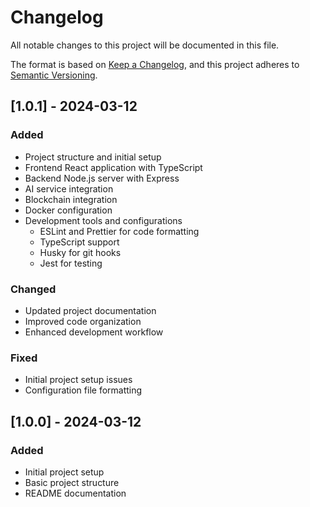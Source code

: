 # Changelog

All notable changes to this project will be documented in this file.

The format is based on [Keep a Changelog](https://keepachangelog.com/en/1.0.0/),
and this project adheres to [Semantic Versioning](https://semver.org/spec/v2.0.0.html).

## [1.0.1] - 2024-03-12

### Added
- Project structure and initial setup
- Frontend React application with TypeScript
- Backend Node.js server with Express
- AI service integration
- Blockchain integration
- Docker configuration
- Development tools and configurations
  - ESLint and Prettier for code formatting
  - TypeScript support
  - Husky for git hooks
  - Jest for testing

### Changed
- Updated project documentation
- Improved code organization
- Enhanced development workflow

### Fixed
- Initial project setup issues
- Configuration file formatting

## [1.0.0] - 2024-03-12

### Added
- Initial project setup
- Basic project structure
- README documentation 